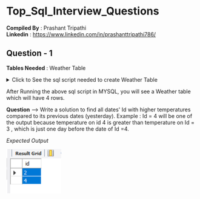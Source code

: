 # Top_Sql_Interview_Questions

**Compiled By** : Prashant Tripathi <br />
**Linkedin**    : https://www.linkedin.com/in/prashanttripathi786/ 

## Question - 1  

**Tables Needed** : Weather Table 

<details>
  <summary> Click to See the sql script  needed to create Weather Table </summary>

``` sql
CREATE TABLE weather (
    id INT PRIMARY KEY,
    recordDate DATE,
    temperature INT
);

-- Insert data into the table
INSERT INTO weather (id, recordDate, temperature) VALUES
(1, '2015-01-01', 10),
(2, '2015-01-02', 25),
(3, '2015-01-03', 20),
(4, '2015-01-04', 30);

``` 

  </details>

After Running the above sql script in MYSQL, you will see a Weather table which will have 4 rows.

**Question** -->  Write a solution to find all dates' Id with higher temperatures compared to its previous dates (yesterday).
Example : Id = 4 will be one of the output because temperature  on id 4 is greater than temperature on Id = 3 , which is just one day before the date of Id =4. 

*Expected Output* <br />

![Expected Output](https://github.com/Prashanpt/Top_Sql_Interview_Questions/blob/main/Screenshot%202024-02-07%20233733.png?raw=true)
